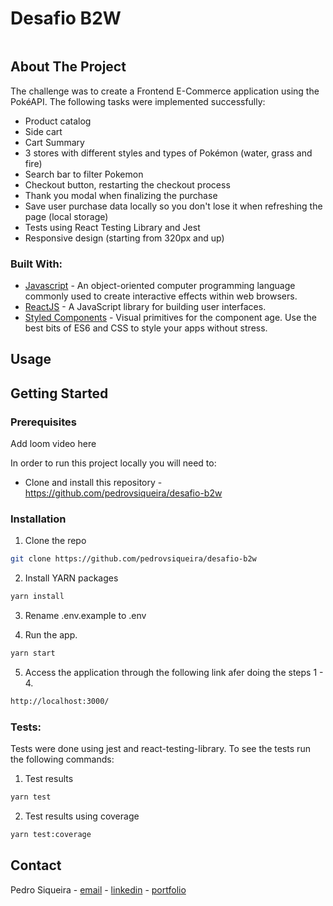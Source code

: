 # Desafio B2W

<div align="center">
  <img src="" />
</div>

## About The Project

The challenge was to create a Frontend E-Commerce application using the PokéAPI. The following tasks were implemented successfully:

- Product catalog
- Side cart
- Cart Summary
- 3 stores with different styles and types of Pokémon (water, grass and fire)
- Search bar to filter Pokemon
- Checkout button, restarting the checkout process
- Thank you modal when finalizing the purchase
- Save user purchase data locally so you don't lose it when refreshing the page (local storage)
- Tests using React Testing Library and Jest
- Responsive design (starting from 320px and up)

### Built With:

- [Javascript](https://www.javascript.com/) - An object-oriented computer programming language commonly used to create interactive effects within web browsers.
- [ReactJS](https://pt-br.reactjs.org/) - A JavaScript library for building user interfaces.
- [Styled Components](https://styled-components.com/) - Visual primitives for the component age. Use the best bits of ES6 and CSS to style your apps without stress.

<!-- USAGE EXAMPLES -->

## Usage

<!-- GETTING STARTED -->

## Getting Started

<!-- PLACEHOLDER FOR PROJECT OVERVIEW -->

### Prerequisites

Add loom video here

In order to run this project locally you will need to:

- Clone and install this repository - https://github.com/pedrovsiqueira/desafio-b2w

### Installation

1. Clone the repo

```sh
git clone https://github.com/pedrovsiqueira/desafio-b2w
```

2. Install YARN packages

```sh
yarn install
```

3. Rename .env.example to .env

4. Run the app.

```sh
yarn start
```

5. Access the application through the following link afer doing the steps 1 - 4.

```sh
http://localhost:3000/
```

### Tests:

Tests were done using jest and react-testing-library. To see the tests run the following commands:

1. Test results

```sh
yarn test
```

2. Test results using coverage

```sh
yarn test:coverage
```

<!-- CONTACT -->

## Contact

Pedro Siqueira - [email](mailto:pedro.v.siqueira@gmail.com) - [linkedin](https://www.linkedin.com/in/pedrovsiqueira/) - [portfolio](http://pedrosiqueira.com.br/)
